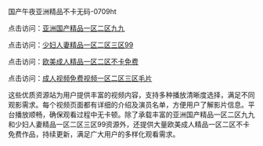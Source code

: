 国产午夜亚洲精品不卡无码-0709ht

点击访问：<a href="https://heiliaowt0d7p.pages.dev">亚洲国产精品一区二区九九</a>

点击访问：<a href="https://heiliaoga6s9v.pages.dev">少妇人妻精品一区二区三区99</a>

点击访问：<a href="https://heiliaoow5kzm.pages.dev">欧美成人精品一区二区不卡免费</a>

点击访问：<a href="https://heiliao2dmwwy.pages.dev">成人视频免费视频一区二区三区毛片</a>

这些优质资源站为用户提供丰富的视频内容，支持多种播放清晰度选择，满足不同观影需求。每个视频页面都有详细的介绍及演员名单，方便用户了解影片信息。平台播放顺畅，确保观看过程中无卡顿。除了承载丰富的亚洲国产精品一区二区九九和少妇人妻精品一区二区三区99资源外，还提供大量欧美成人精品一区二区不卡免费作品，持续更新，满足广大用户的多样化观看需求。

<span style="display:none;">[Canonical link](https://github.com/song20250709/song9 ）</span>
